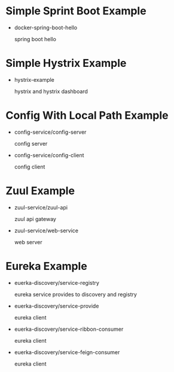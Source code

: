 # Simple Sprint Boot Example

  - docker-spring-boot-hello

    spring boot hello


# Simple Hystrix Example

  - hystrix-example

    hystrix and hystrix dashboard


# Config With Local Path Example

  - config-service/config-server

    config server

  - config-service/config-client

    config client


# Zuul Example

  - zuul-service/zuul-api

    zuul api gateway

  - zuul-service/web-service

    web server


# Eureka Example

  - euerka-discovery/service-registry

    eureka service provides to discovery and registry

  - euerka-discovery/service-provide

    eureka client

  - euerka-discovery/service-ribbon-consumer

    eureka client

  - euerka-discovery/service-feign-consumer

    eureka client

